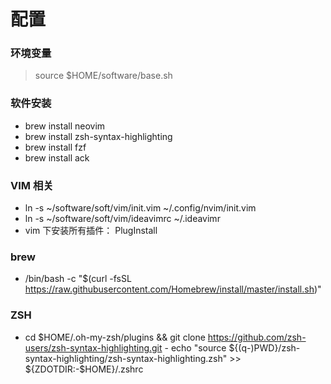 # 配置

###  环境变量
> source $HOME/software/base.sh

### 软件安装
  - brew install neovim
  - brew install zsh-syntax-highlighting
  - brew install fzf
  - brew install ack

### VIM 相关
  -  ln -s ~/software/soft/vim/init.vim   ~/.config/nvim/init.vim
  -  ln -s ~/software/soft/vim/ideavimrc  ~/.ideavimr
  -  vim 下安装所有插件： PlugInstall 
### brew
  - /bin/bash -c "$(curl -fsSL https://raw.githubusercontent.com/Homebrew/install/master/install.sh)"

### ZSH
  -  cd $HOME/.oh-my-zsh/plugins && git clone https://github.com/zsh-users/zsh-syntax-highlighting.git
	-  echo "source ${(q-)PWD}/zsh-syntax-highlighting/zsh-syntax-highlighting.zsh" >> ${ZDOTDIR:-$HOME}/.zshrc

